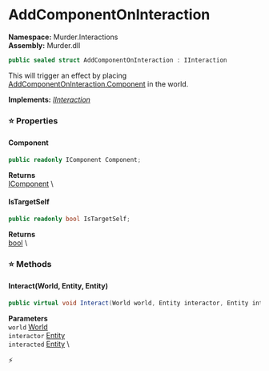 # AddComponentOnInteraction

**Namespace:** Murder.Interactions \
**Assembly:** Murder.dll

```csharp
public sealed struct AddComponentOnInteraction : IInteraction
```

This will trigger an effect by placing [AddComponentOnInteraction.Component](../../murder/interactions/addcomponentoninteraction.html#component) in the world.

**Implements:** _[IInteraction](../..//Bang/Interactions/IInteraction.html)_

### ⭐ Properties
#### Component
```csharp
public readonly IComponent Component;
```

**Returns** \
[IComponent](../..//Bang/Components/IComponent.html) \
#### IsTargetSelf
```csharp
public readonly bool IsTargetSelf;
```

**Returns** \
[bool](https://learn.microsoft.com/en-us/dotnet/api/System.Boolean?view=net-7.0) \
### ⭐ Methods
#### Interact(World, Entity, Entity)
```csharp
public virtual void Interact(World world, Entity interactor, Entity interacted)
```

**Parameters** \
`world` [World](../..//Bang/World.html) \
`interactor` [Entity](../..//Bang/Entities/Entity.html) \
`interacted` [Entity](../..//Bang/Entities/Entity.html) \



⚡